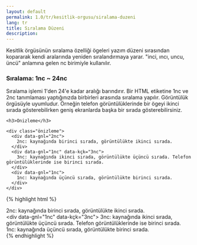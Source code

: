 ```yaml
---
layout: default
permalink: 1.0/tr/kesitlik-orgusu/siralama-duzeni
lang: tr
title: Sıralama Düzeni
description: 
---
```

<p class="girlik">
    Kesitlik örgüsünün sıralama özelliği ögeleri yazım düzeni sırasından kopararak kendi aralarında yeniden sıralandırmaya yarar. "inci, ıncı, uncu, üncü" anlamına gelen nc birimiyle kullanılır.
  </p>

  <h3>Sıralama: 1nc ~ 24nc</h3>
  <p>
    Sıralama işlemi 1'den 24'e kadar aralığı barındırır. Bir HTML etiketine 1nc ve 2nc tanımlaması yaptığınızda birbirleri arasında sıralama yapılır. Görüntülük örgüsüyle uyumludur. Örneğin telefon görüntülüklerinde bir ögeyi ikinci sırada gösterebilirken geniş ekranlarda başka bir sırada gösterebilirsiniz.
  </p>

  <div class="örnek">

    <h3>Önizleme</h3>

    <div class="önizleme">
      <div data-gnl="2nc">
        2nc: kaynağında birinci sırada, görüntülükte ikinci sırada.
      </div>
      <div data-gnl="1nc" data-kçk="3nc">
        3nc: kaynağında ikinci sırada, görüntülükte üçüncü sırada. Telefon görüntülüklerinde ise birinci sırada.
      </div>
      <div data-gnl="1nc">
        1nc: kaynağında üçüncü sırada, görüntülükte birinci sırada.
      </div>
    </div>

  </div>

  {% highlight html %}
    <div data-gnl="2nc">
      2nc: kaynağında birinci sırada, görüntülükte ikinci sırada.
    </div>
    <div data-gnl="1nc" data-kçk="3nc">
      3nc: kaynağında ikinci sırada, görüntülükte üçüncü sırada. Telefon görüntülüklerinde ise birinci sırada.
    </div>
    <div data-gnl="1nc">
      1nc: kaynağında üçüncü sırada, görüntülükte birinci sırada.
    </div>
  {% endhighlight %}